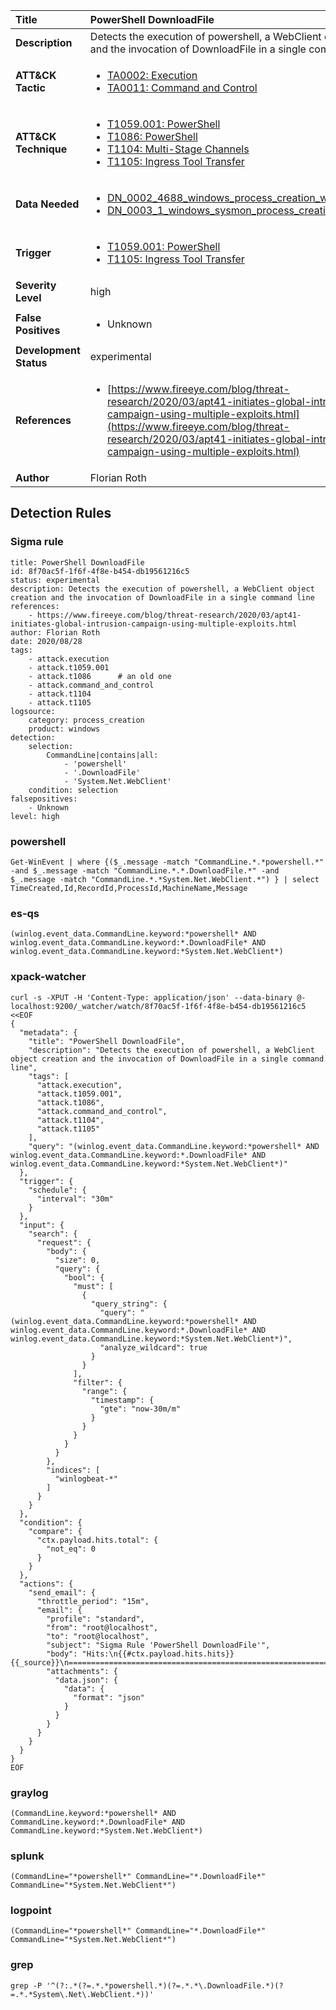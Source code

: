| Title                    | PowerShell DownloadFile       |
|:-------------------------|:------------------|
| **Description**          | Detects the execution of powershell, a WebClient object creation and the invocation of DownloadFile in a single command line |
| **ATT&amp;CK Tactic**    |  <ul><li>[TA0002: Execution](https://attack.mitre.org/tactics/TA0002)</li><li>[TA0011: Command and Control](https://attack.mitre.org/tactics/TA0011)</li></ul>  |
| **ATT&amp;CK Technique** | <ul><li>[T1059.001: PowerShell](https://attack.mitre.org/techniques/T1059/001)</li><li>[T1086: PowerShell](https://attack.mitre.org/techniques/T1086)</li><li>[T1104: Multi-Stage Channels](https://attack.mitre.org/techniques/T1104)</li><li>[T1105: Ingress Tool Transfer](https://attack.mitre.org/techniques/T1105)</li></ul>  |
| **Data Needed**          | <ul><li>[DN_0002_4688_windows_process_creation_with_commandline](../Data_Needed/DN_0002_4688_windows_process_creation_with_commandline.md)</li><li>[DN_0003_1_windows_sysmon_process_creation](../Data_Needed/DN_0003_1_windows_sysmon_process_creation.md)</li></ul>  |
| **Trigger**              | <ul><li>[T1059.001: PowerShell](../Triggers/T1059.001.md)</li><li>[T1105: Ingress Tool Transfer](../Triggers/T1105.md)</li></ul>  |
| **Severity Level**       | high |
| **False Positives**      | <ul><li>Unknown</li></ul>  |
| **Development Status**   | experimental |
| **References**           | <ul><li>[https://www.fireeye.com/blog/threat-research/2020/03/apt41-initiates-global-intrusion-campaign-using-multiple-exploits.html](https://www.fireeye.com/blog/threat-research/2020/03/apt41-initiates-global-intrusion-campaign-using-multiple-exploits.html)</li></ul>  |
| **Author**               | Florian Roth |


## Detection Rules

### Sigma rule

```
title: PowerShell DownloadFile
id: 8f70ac5f-1f6f-4f8e-b454-db19561216c5
status: experimental
description: Detects the execution of powershell, a WebClient object creation and the invocation of DownloadFile in a single command line
references:
    - https://www.fireeye.com/blog/threat-research/2020/03/apt41-initiates-global-intrusion-campaign-using-multiple-exploits.html
author: Florian Roth
date: 2020/08/28
tags:
    - attack.execution
    - attack.t1059.001
    - attack.t1086      # an old one     
    - attack.command_and_control
    - attack.t1104
    - attack.t1105
logsource:
    category: process_creation
    product: windows
detection:
    selection:
        CommandLine|contains|all:
            - 'powershell'
            - '.DownloadFile'
            - 'System.Net.WebClient'
    condition: selection
falsepositives:
    - Unknown
level: high

```





### powershell
    
```
Get-WinEvent | where {($_.message -match "CommandLine.*.*powershell.*" -and $_.message -match "CommandLine.*.*.DownloadFile.*" -and $_.message -match "CommandLine.*.*System.Net.WebClient.*") } | select TimeCreated,Id,RecordId,ProcessId,MachineName,Message
```


### es-qs
    
```
(winlog.event_data.CommandLine.keyword:*powershell* AND winlog.event_data.CommandLine.keyword:*.DownloadFile* AND winlog.event_data.CommandLine.keyword:*System.Net.WebClient*)
```


### xpack-watcher
    
```
curl -s -XPUT -H 'Content-Type: application/json' --data-binary @- localhost:9200/_watcher/watch/8f70ac5f-1f6f-4f8e-b454-db19561216c5 <<EOF
{
  "metadata": {
    "title": "PowerShell DownloadFile",
    "description": "Detects the execution of powershell, a WebClient object creation and the invocation of DownloadFile in a single command line",
    "tags": [
      "attack.execution",
      "attack.t1059.001",
      "attack.t1086",
      "attack.command_and_control",
      "attack.t1104",
      "attack.t1105"
    ],
    "query": "(winlog.event_data.CommandLine.keyword:*powershell* AND winlog.event_data.CommandLine.keyword:*.DownloadFile* AND winlog.event_data.CommandLine.keyword:*System.Net.WebClient*)"
  },
  "trigger": {
    "schedule": {
      "interval": "30m"
    }
  },
  "input": {
    "search": {
      "request": {
        "body": {
          "size": 0,
          "query": {
            "bool": {
              "must": [
                {
                  "query_string": {
                    "query": "(winlog.event_data.CommandLine.keyword:*powershell* AND winlog.event_data.CommandLine.keyword:*.DownloadFile* AND winlog.event_data.CommandLine.keyword:*System.Net.WebClient*)",
                    "analyze_wildcard": true
                  }
                }
              ],
              "filter": {
                "range": {
                  "timestamp": {
                    "gte": "now-30m/m"
                  }
                }
              }
            }
          }
        },
        "indices": [
          "winlogbeat-*"
        ]
      }
    }
  },
  "condition": {
    "compare": {
      "ctx.payload.hits.total": {
        "not_eq": 0
      }
    }
  },
  "actions": {
    "send_email": {
      "throttle_period": "15m",
      "email": {
        "profile": "standard",
        "from": "root@localhost",
        "to": "root@localhost",
        "subject": "Sigma Rule 'PowerShell DownloadFile'",
        "body": "Hits:\n{{#ctx.payload.hits.hits}}{{_source}}\n================================================================================\n{{/ctx.payload.hits.hits}}",
        "attachments": {
          "data.json": {
            "data": {
              "format": "json"
            }
          }
        }
      }
    }
  }
}
EOF

```


### graylog
    
```
(CommandLine.keyword:*powershell* AND CommandLine.keyword:*.DownloadFile* AND CommandLine.keyword:*System.Net.WebClient*)
```


### splunk
    
```
(CommandLine="*powershell*" CommandLine="*.DownloadFile*" CommandLine="*System.Net.WebClient*")
```


### logpoint
    
```
(CommandLine="*powershell*" CommandLine="*.DownloadFile*" CommandLine="*System.Net.WebClient*")
```


### grep
    
```
grep -P '^(?:.*(?=.*.*powershell.*)(?=.*.*\.DownloadFile.*)(?=.*.*System\.Net\.WebClient.*))'
```



